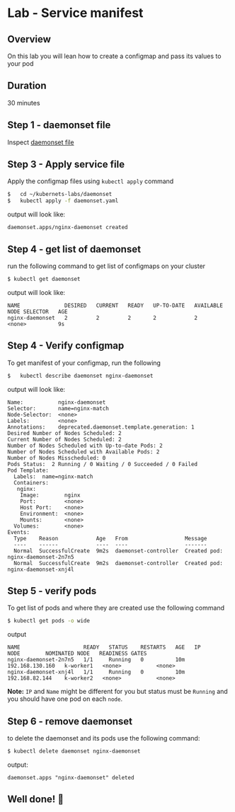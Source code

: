 <link rel='stylesheet' href='../assets/css/main.css'/>

# Lab - Service manifest


## Overview
On this lab you will lean how to create a configmap and pass its values to your pod


## Duration
30 minutes

## Step 1 - daemonset file

Inspect  [daemonset file](daemonset.yaml)

## Step 3 - Apply service file

Apply the configmap files using `kubectl apply` command

```bash
$   cd ~/kubernets-labs/daemonset
$   kubectl apply -f daemonset.yaml
```

output will look like:
```console
daemonset.apps/nginx-daemonset created
```

## Step 4 - get list of daemonset

run the following command to get list of configmaps on your cluster

```bash
$ kubectl get daemonset
```

output will look like:

```console
NAME              DESIRED   CURRENT   READY   UP-TO-DATE   AVAILABLE   NODE SELECTOR   AGE
nginx-daemonset   2         2         2       2            2           <none>          9s
```

## Step 4 - Verify configmap
To get manifest of your configmap, run the following

```bash
$   kubectl describe daemonset nginx-daemonset
```

output will look like:

```console
Name:           nginx-daemonset
Selector:       name=nginx-match
Node-Selector:  <none>
Labels:         <none>
Annotations:    deprecated.daemonset.template.generation: 1
Desired Number of Nodes Scheduled: 2
Current Number of Nodes Scheduled: 2
Number of Nodes Scheduled with Up-to-date Pods: 2
Number of Nodes Scheduled with Available Pods: 2
Number of Nodes Misscheduled: 0
Pods Status:  2 Running / 0 Waiting / 0 Succeeded / 0 Failed
Pod Template:
  Labels:  name=nginx-match
  Containers:
   nginx:
    Image:        nginx
    Port:         <none>
    Host Port:    <none>
    Environment:  <none>
    Mounts:       <none>
  Volumes:        <none>
Events:
  Type    Reason            Age   From                  Message
  ----    ------            ----  ----                  -------
  Normal  SuccessfulCreate  9m2s  daemonset-controller  Created pod: nginx-daemonset-2n7n5
  Normal  SuccessfulCreate  9m2s  daemonset-controller  Created pod: nginx-daemonset-xnj4l
```

## Step 5 - verify pods

To get list of pods and where they are created use the following command

```bash
$ kubectl get pods -o wide
```
output

```console
NAME                    READY   STATUS    RESTARTS   AGE   IP                NODE        NOMINATED NODE   READINESS GATES
nginx-daemonset-2n7n5   1/1     Running   0          10m   192.168.130.160   k-worker1   <none>           <none>
nginx-daemonset-xnj4l   1/1     Running   0          10m   192.168.82.144    k-worker2   <none>           <none>
```

**Note:** `IP` and `Name` might be different for you but status must be `Running` and you should have one pod on each `node`.

## Step 6 - remove daemonset

to delete the daemonset and its pods use the following command:

```bash
$ kubectl delete daemonset nginx-daemonset
```

output:

```console
daemonset.apps "nginx-daemonset" deleted
```

## Well done! 👏